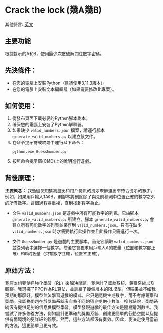 # Crack the lock (幾A幾B)

其他語言: [英文](./ReadME.md)

## 主要功能
根據提示的A和B，使用最少次數破解四位數字密碼。

## 先決條件：
- 在您的電腦上安裝Python（建議使用3.11.3版本）。
- 在您的電腦上安裝文本編輯器（如果需要修改此專案）。

## 如何使用：
1. 從發布頁面下載必要的Python腳本副本。
2. 確保您的電腦上安裝了Python解釋器。
3. 如果缺少 `valid_numbers.json` 檔案，請運行腳本 `generate_valid_numbers.py` 以建立該文件。
4. 在命令提示符或終端中運行以下命令：
    ```
    python.exe GuessNumber.py
5. 按照命令提示窗(CMD)上的說明進行遊戲。

## 背後原理：
**主要概念：** 我通過使用猜測歷史和用戶提供的提示來篩選出不符合提示的數字。例如，如果用戶輸入1A0B，則腳本將刪除除了與先前猜測中位置正確的數字之外的所有數字。這個過程將重複，直到找到數字為止。

- 文件 `valid_numbers.json` 是遊戲中所有可能數字的列表。它由腳本 `generate_valid_numbers.py` 所建立。腳本 `generate_valid_numbers.py` 會建立所有可能數字的列表並保存到 `valid_numbers.json`。只有在缺少 `valid_numbers.json` 時才需要執行此操作並且此操作只需進行一次。

- 文件 `GuessNumber.py` 是遊戲的主要腳本。首先它讀取 `valid_numbers.json` 並從列表中選擇一個數字。然後它會要求用戶輸入A的數量（位置和數字都正確）和B的數量（只有數字正確，位置不正確）。

## 原始方法：
我原本想要使用強化學習（RL）來解決問題。我設計了獎勵系統、觀察系統以及觀察。我選擇了PPO作為RL算法，並訓練了幾個版本的RL模型，但結果並不如我預期的那麼好。模型無法學習遊戲的模式。它只是隨機生成數字，而不考慮觀察和獎勵。我認為問題在於獎勵系統沒有為不同的猜測提供小數值。換句話說，獎勵系統沒有提供足夠的信息供模型學習。模型發現遊戲的最佳方法是隨機猜測數字。我嘗試了許多修復方法，例如設計更準確的獎勵系統、創建更簡單的行動空間以及提供有關環境的更詳細的觀察。然而，這些方法都沒有奏效。因此，我決定使用當前的方法，這更簡單且更有效。